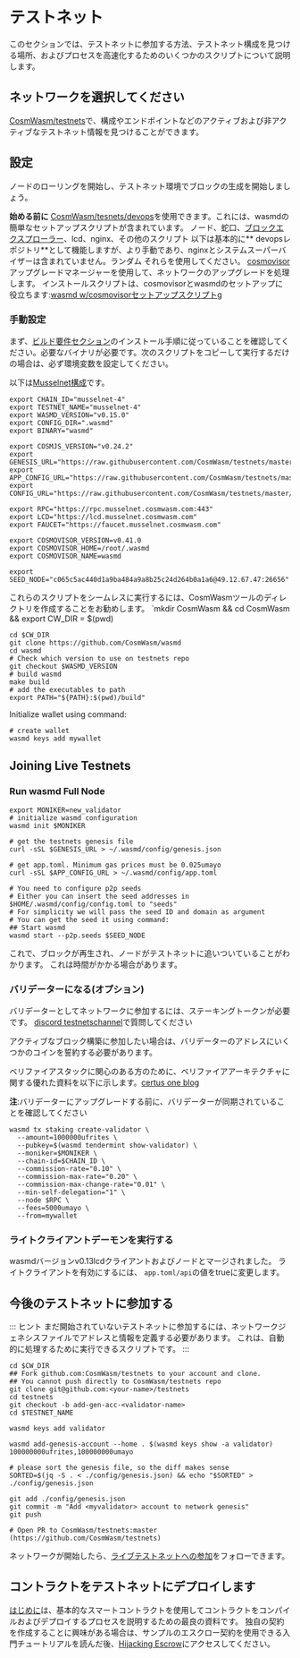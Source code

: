 # テストネット

このセクションでは、テストネットに参加する方法、テストネット構成を見つける場所、およびプロセスを高速化するためのいくつかのスクリプトについて説明します。

## ネットワークを選択してください

[CosmWasm/testnets](https://github.com/CosmWasm/testnets)で、構成やエンドポイントなどのアクティブおよび非アクティブなテストネット情報を見つけることができます。

## 設定

ノードのローリングを開始し、テストネット環境でブロックの生成を開始しましょう。

**始める前に** [CosmWasm/tesnets/devops](https://github.com/CosmWasm/testnets/tree/master/devops)を使用できます。これには、wasmdの簡単なセットアップスクリプトが含まれています。
ノード、蛇口、[ブロックエクスプローラー](https://github.com/CosmWasm/big-dipper)、lcd、nginx、その他のスクリプト
以下は基本的に** devopsレポジトリ**として機能しますが、より手動であり、nginxとシステムスーパーバイザーは含まれていません。ランダム
それらを使用してください。 [cosmovisor](https://github.com/cosmos/cosmos-sdk/tree/master/cosmovisor)アップグレードマネージャーを使用して、ネットワークのアップグレードを処理します。
インストールスクリプトは、cosmovisorとwasmdのセットアップに役立ちます:[wasmd w/cosmovisorセットアップスクリプト](https://github.com/CosmWasm/testnets/tree/master/devops/node/cosmovisor)g

### 手動設定

まず、[ビルド要件セクション](./build-requirements.md)のインストール手順に従っていることを確認してください。必要なバイナリが必要です。次のスクリプトをコピーして実行するだけの場合は、必ず環境変数を設定してください。

以下は[Musselnet構成](https://github.com/CosmWasm/testnets/tree/master/musselnet)です。

```shell
export CHAIN_ID="musselnet-4"
export TESTNET_NAME="musselnet-4"
export WASMD_VERSION="v0.15.0"
export CONFIG_DIR=".wasmd"
export BINARY="wasmd"

export COSMJS_VERSION="v0.24.2"
export GENESIS_URL="https://raw.githubusercontent.com/CosmWasm/testnets/master/musselnet/config/genesis.json"
export APP_CONFIG_URL="https://raw.githubusercontent.com/CosmWasm/testnets/master/musselnet/config/app.toml"
export CONFIG_URL="https://raw.githubusercontent.com/CosmWasm/testnets/master/musselnet/config/config.toml"

export RPC="https://rpc.musselnet.cosmwasm.com:443"
export LCD="https://lcd.musselnet.cosmwasm.com"
export FAUCET="https://faucet.musselnet.cosmwasm.com"

export COSMOVISOR_VERSION=v0.41.0
export COSMOVISOR_HOME=/root/.wasmd
export COSMOVISOR_NAME=wasmd

export SEED_NODE="c065c5ac440d1a9ba484a9a8b25c24d264b0a1a6@49.12.67.47:26656"
```

これらのスクリプトをシームレスに実行するには、CosmWasmツールのディレクトリを作成することをお勧めします。
`mkdir CosmWasm && cd CosmWasm && export CW_DIR = $(pwd)

```shell
cd $CW_DIR
git clone https://github.com/CosmWasm/wasmd
cd wasmd
# Check which version to use on testnets repo
git checkout $WASMD_VERSION
# build wasmd
make build
# add the executables to path
export PATH="${PATH}:$(pwd)/build"
```

Initialize wallet using command:

```shell
# create wallet
wasmd keys add mywallet
```

## Joining Live Testnets

### Run wasmd Full Node

```shell
export MONIKER=new_validator
# initialize wasmd configuration
wasmd init $MONIKER

# get the testnets genesis file
curl -sSL $GENESIS_URL > ~/.wasmd/config/genesis.json

# get app.toml. Minimum gas prices must be 0.025umayo
curl -sSL $APP_CONFIG_URL > ~/.wasmd/config/app.toml

# You need to configure p2p seeds
# Either you can insert the seed addresses in $HOME/.wasmd/config/config.toml to "seeds"
# For simplicity we will pass the seed ID and domain as argument
# You can get the seed it using command:
## Start wasmd
wasmd start --p2p.seeds $SEED_NODE
```

これで、ブロックが再生され、ノードがテストネットに追いついていることがわかります。 これは時間がかかる場合があります。

### バリデーターになる(オプション)

バリデーターとしてネットワークに参加するには、ステーキングトークンが必要です。
[discord testnetschannel](https://docs.cosmwasm.com/chat)で質問してください

アクティブなブロック構築に参加したい場合は、バリデーターのアドレスにいくつかのコインを誓約する必要があります。

ベリファイアスタックに関心のある方のために、ベリファイアアーキテクチャに関する優れた資料を以下に示します。[certus one blog](https://kb.certus.one/)

**注**:バリデーターにアップグレードする前に、バリデーターが同期されていることを確認してください

```shell
wasmd tx staking create-validator \
  --amount=1000000ufrites \
  --pubkey=$(wasmd tendermint show-validator) \
  --moniker=$MONIKER \
  --chain-id=$CHAIN_ID \
  --commission-rate="0.10" \
  --commission-max-rate="0.20" \
  --commission-max-change-rate="0.01" \
  --min-self-delegation="1" \
  --node $RPC \
  --fees=5000umayo \
  --from=mywallet
```

### ライトクライアントデーモンを実行する

wasmdバージョンv0.13lcdクライアントおよびノー​​ドとマージされました。 ライトクライアントを有効にするには、 `app.toml/api`の値をtrueに変更します。

## 今後のテストネットに参加する

::: ヒント
まだ開始されていないテストネットに参加するには、ネットワークジェネシスファイルでアドレスと情報を定義する必要があります。
これは、自動的に処理するために実行できるスクリプトです。
:::

```shell
cd $CW_DIR
## Fork github.com:CosmWasm/testnets to your account and clone.
## You cannot push directly to CosmWasm/testnets repo
git clone git@github.com:<your-name>/testnets
cd testnets
git checkout -b add-gen-acc-<validator-name>
cd $TESTNET_NAME

wasmd keys add validator

wasmd add-genesis-account --home . $(wasmd keys show -a validator) 100000000ufrites,100000000umayo

# please sort the genesis file, so the diff makes sense
SORTED=$(jq -S . < ./config/genesis.json) && echo "$SORTED" > ./config/genesis.json

git add ./config/genesis.json
git commit -m "Add <myvalidator> account to network genesis"
git push

# Open PR to CosmWasm/testnets:master (https://github.com/CosmWasm/testnets)
```

ネットワークが開始したら、[ライブテストネットへの参加](#joining-live-testnets)をフォローできます。

## コントラクトをテストネットにデプロイします

[はじめに](../getting-started/intro.md)は、基本的なスマートコントラクトを使用してコントラクトをコンパイルおよびデプロイするプロセスを説明するための最良の資料です。 独自の契約を作成することに興味がある場合は、サンプルのエスクロー契約を使用できる入門チュートリアルを読んだ後、[Hijacking Escrow](../learn/hijack-escrow/intro.md)にアクセスしてください。
